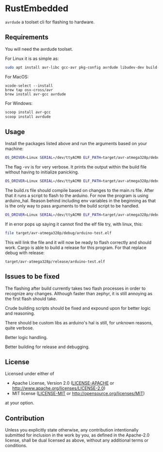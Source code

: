 RustEmbedded
==================
`avrdude` a toolset cli for flashing to hardware.

## Requirements
You will need the avrdude toolset.

For Linux it is as simple as:

```bash
sudo apt install avr-libc gcc-avr pkg-config avrdude libudev-dev build-essential
```

For MacOS:
```apple
xcode-select --install
brew tap osx-cross/avr
brew install avr-gcc avrdude
```

For Windows:
```ps
scoop install avr-gcc
scoop install avrdude
```

## Usage

Install the packages listed above and run the arguments based on your machine:

```bash
OS_DRIVER=Linux SERIAL=/dev/ttyACM0 ELF_PATH=target/avr-atmega328p/debug/arduino-test.elf cargo build -vv
```

The flag -vv is for very verbose. It prints the output within the build file without having to initialize panicking.

```bash
OS_DRIVER=Linux SERIAL=/dev/ttyACM0 ELF_PATH=target/avr-atmega328p/debug/arduino-test.elf cargo build -vv
```

The build.rs file should compile based on changes to the main.rs file. After that it runs a script to flash to the arduino. For now the program is using arduino_hal.
Reason behind including env variables in the beginning as that is the only way to pass arguments to the build script to be handled.

```bash
OS_DRIVER=Linux SERIAL=/dev/ttyACM0 ELF_PATH=target/avr-atmega328p/debug/arduino-test.elf 
```

If in error pops up saying it cannot find the elf file try, with linux, this:

```bash
file target/avr-atmega328p/debug/arduino-test.elf
```

This will link the file and it will now be ready to flash correctly and should work. Cargo is able to build a release for this program. For that replace debug with release:
```
target/avr-atmega328p/release/arduino-test.elf
```

## Issues to be fixed

The flashing after build currently takes two flash processes in order to recognize any changes. Although faster than zephyr, it is still annoying as the first flash should take.

Crude building scripts should be fixed and expound upon for better logic and reasoning.

There should be custom libs as arduino's hal is still, for unknown reasons, quite verbose.

Better logic handling.

Better building for release and debugging.
## License
Licensed under either of

 - Apache License, Version 2.0
   ([LICENSE-APACHE](LICENSE-APACHE) or <http://www.apache.org/licenses/LICENSE-2.0>)
 - MIT license
   ([LICENSE-MIT](LICENSE-MIT) or <http://opensource.org/licenses/MIT>)

at your option.

## Contribution
Unless you explicitly state otherwise, any contribution intentionally submitted
for inclusion in the work by you, as defined in the Apache-2.0 license, shall
be dual licensed as above, without any additional terms or conditions.
